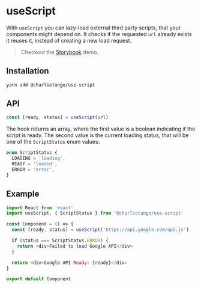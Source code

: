 # useScript

With `useScript` you can lazy-load external third party scripts, that your
components might depend on. It checks if the requested `url` already exists it
reuses it, instead of creating a new load request.

> Checkout the [Storybook](https://ct-hooks.now.sh/?path=/story/usescript--readme) demo.

## Installation

```sh
yarn add @charlietango/use-script
```

## API

```js
const [ready, status] = useScript(url)
```

The hook returns an array, where the first value is a boolean indicating if the script is ready.
The second value is the current loading status, that will be one of the `ScriptStatus` enum values:

```ts
enum ScriptStatus {
  LOADING = 'loading',
  READY = 'loaded',
  ERROR = 'error',
}
```

## Example

```js
import React from 'react'
import useScript, { ScriptStatus } from '@charlietango/use-script'

const Component = () => {
  const [ready, status] = useScript('https://api.google.com/api.js')

  if (status === ScriptStatus.ERROR) {
    return <div>Failed to load Google API</div>
  }

  return <div>Google API Ready: {ready}</div>
}

export default Component
```
